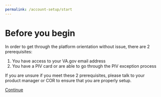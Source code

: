 ```yaml
---
permalink: /account-setup/start
---
```


# Before you begin

In order to get through the platform orientation without issue, there are 2 prerequisites:

1. You have access to your VA.gov email address
2. You have a PIV card or are able to go through the PIV exception process

If you are unsure if you meet these 2 prerequisites, please talk to your product manager or COR to ensure that you are properly setup.

[Continue](./1-slack-access.md)
